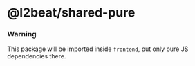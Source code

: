 # @l2beat/shared-pure

### Warning

This package will be imported inside `frontend`, put only pure JS dependencies there.
